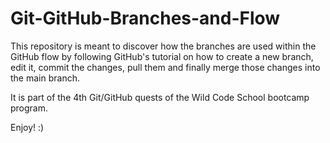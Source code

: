 # Git-GitHub-Branches-and-Flow

This repository is meant to discover how the branches are used within the GitHub flow by following GitHub's tutorial on how to create a new branch, edit it, commit the changes, pull them and finally merge those changes into the main branch.

It is part of the 4th Git/GitHub quests of the Wild Code School bootcamp program.

Enjoy! :)
